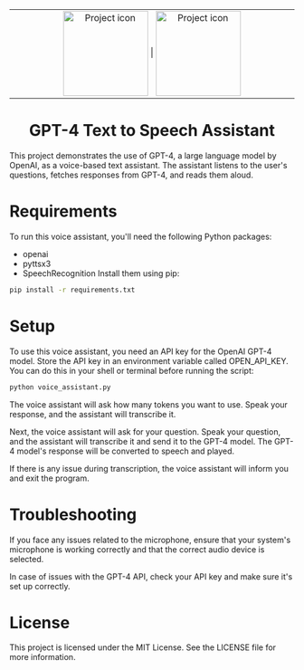 <table align="center"><tr><td align="center" width="9999">
<img src="https://blogs.perficient.com/files/openai-avatar.png" align="center" width="150" alt="Project icon">
|
<img src="https://upload.wikimedia.org/wikipedia/commons/thumb/c/c3/Python-logo-notext.svg/1024px-Python-logo-notext.svg.png" align="center" width="150" alt="Project icon">

</td></tr></table>

<div align="center">
<h1>GPT-4 Text to Speech Assistant</h1>
</div>

This project demonstrates the use of GPT-4, a large language model by OpenAI, as a voice-based text assistant. The assistant listens to the user's questions, fetches responses from GPT-4, and reads them aloud.

# Requirements
To run this voice assistant, you'll need the following Python packages:

- openai
- pyttsx3
- SpeechRecognition
Install them using pip:

```bash
pip install -r requirements.txt
```

# Setup
To use this voice assistant, you need an API key for the OpenAI GPT-4 model. Store the API key in an environment variable called OPEN_API_KEY. You can do this in your shell or terminal before running the script:

```bash
python voice_assistant.py
```

The voice assistant will ask how many tokens you want to use. Speak your response, and the assistant will transcribe it.

Next, the voice assistant will ask for your question. Speak your question, and the assistant will transcribe it and send it to the GPT-4 model. The GPT-4 model's response will be converted to speech and played.

If there is any issue during transcription, the voice assistant will inform you and exit the program.

# Troubleshooting
If you face any issues related to the microphone, ensure that your system's microphone is working correctly and that the correct audio device is selected.

In case of issues with the GPT-4 API, check your API key and make sure it's set up correctly.

# License
This project is licensed under the MIT License. See the LICENSE file for more information.

